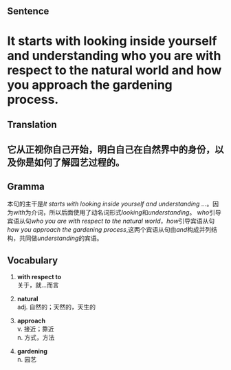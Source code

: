 ## Sentence

<h1>It starts with looking inside yourself and understanding who you are with respect to the natural world and how you approach the gardening process.</h1>

## Translation

<h2>它从正视你自己开始，明白自己在自然界中的身份，以及你是如何了解园艺过程的。</h2>

## Gramma     

本句的主干是*It starts with looking inside yourself and understanding ...*。因为*with*为介词，所以后面使用了动名词形式*looking*和*understanding*。 *who*引导宾语从句*who you are with respect to the natural world*，*how*引导宾语从句*how you approach the gardening process*,这两个宾语从句由*and*构成并列结构，共同做*understanding*的宾语。      


## Vocabulary   

1. **with respect to**      
关于，就...而言       

2. **natural**        
adj. 自然的；天然的，天生的         

3. **approach**        
v. 接近；靠近       
n. 方式，方法       

4. **gardening**       
n. 园艺       
